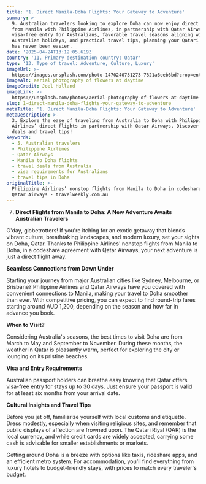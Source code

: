 ```yaml
---
title: '1. Direct Manila-Doha Flights: Your Gateway to Adventure'
summary: >-
  9. Australian travelers looking to explore Doha can now enjoy direct flights
  from Manila with Philippine Airlines, in partnership with Qatar Airways. With
  visa-free entry for Australians, favorable travel seasons aligning with
  Australian holidays, and practical travel tips, planning your Qatari adventure
  has never been easier.
date: '2025-04-24T13:12:05.619Z'
country: '11. Primary destination country: Qatar'
type: '13. Type of travel: Adventure, Culture, Luxury'
imageUrl: >-
  https://images.unsplash.com/photo-1470240731273-7821a6eeb6bd?crop=entropy&cs=tinysrgb&fit=max&fm=jpg&ixid=M3w3Mzk5OTB8MHwxfHNlYXJjaHwxfHwxMS4lMjBQcmltYXJ5JTIwZGVzdGluYXRpb24lMjBjb3VudHJ5JTNBJTIwUWF0YXIlMjAxMy4lMjBUeXBlJTIwb2YlMjB0cmF2ZWwlM0ElMjBBZHZlbnR1cmUlMkMlMjBDdWx0dXJlJTJDJTIwTHV4dXJ5JTIwdHJhdmVsJTIwbGFuZHNjYXBlfGVufDB8MHx8fDE3NDU1MDAzMjV8MA&ixlib=rb-4.0.3&q=80&w=1080
imageAlt: aerial photography of flowers at daytime
imageCredit: Joel Holland
imageLink: >-
  https://unsplash.com/photos/aerial-photography-of-flowers-at-daytime-TRhGEGdw-YY
slug: 1-direct-manila-doha-flights-your-gateway-to-adventure
metaTitle: '1. Direct Manila-Doha Flights: Your Gateway to Adventure'
metaDescription: >-
  3. Explore the ease of traveling from Australia to Doha with Philippine
  Airlines’ direct flights in partnership with Qatar Airways. Discover the best
  deals and travel tips!
keywords:
  - 5. Australian travelers
  - Philippine Airlines
  - Qatar Airways
  - Manila to Doha flights
  - travel deals from Australia
  - visa requirements for Australians
  - travel tips in Doha
originalTitle: >-
  Philippine Airlines’ nonstop flights from Manila to Doha in codeshare with
  Qatar Airways - travelweekly.com.au
---
```

7. **Direct Flights from Manila to Doha: A New Adventure Awaits Australian Travelers**

G'day, globetrotters! If you're itching for an exotic getaway that blends vibrant culture, breathtaking landscapes, and modern luxury, set your sights on Doha, Qatar. Thanks to Philippine Airlines' nonstop flights from Manila to Doha, in a codeshare agreement with Qatar Airways, your next adventure is just a direct flight away.

**Seamless Connections from Down Under**

Starting your journey from major Australian cities like Sydney, Melbourne, or Brisbane? Philippine Airlines and Qatar Airways have you covered with convenient connections to Manila, making your travel to Doha smoother than ever. With competitive pricing, you can expect to find round-trip fares starting around AUD 1,200, depending on the season and how far in advance you book.

**When to Visit?**

Considering Australia's seasons, the best times to visit Doha are from March to May and September to November. During these months, the weather in Qatar is pleasantly warm, perfect for exploring the city or lounging on its pristine beaches.

**Visa and Entry Requirements**

Australian passport holders can breathe easy knowing that Qatar offers visa-free entry for stays up to 30 days. Just ensure your passport is valid for at least six months from your arrival date.

**Cultural Insights and Travel Tips**

Before you jet off, familiarize yourself with local customs and etiquette. Dress modestly, especially when visiting religious sites, and remember that public displays of affection are frowned upon. The Qatari Riyal (QAR) is the local currency, and while credit cards are widely accepted, carrying some cash is advisable for smaller establishments or markets.

Getting around Doha is a breeze with options like taxis, rideshare apps, and an efficient metro system. For accommodation, you'll find everything from luxury hotels to budget-friendly stays, with prices to match every traveler's budget.
